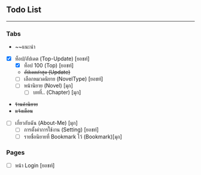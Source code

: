 ## Todo List
---
### Tabs
 *  ~~แนะนำ
 * [x] ท็อป/อัปเดต (Top-Update) [ยอชท์]
   * [x] ท็อป 100 (Top) [ยอชท์]
   * ~~อัปเดตล่าสุด (Update)~~
   * [ ] เลือกหมวดนิยาย (NovelType) [ยอชท์]
   * [ ] หน้านิยาย (Novel)  [มุก]
     * [ ] บทที่.. (Chapter) [มุก]
 *  ~~ร้านค้านิยาย~~
 *  ~~แจ้งเตือน~~
 * [ ] เกี่ยวกับฉัน (About-Me) [มุก]
   * [ ] การตั้งค่าการใช้งาน (Setting) [ยอชท์]
   * [ ] รายชื่อนิยายที่ Bookmark ไว้ (Bookmark)[มุก]
### Pages
* [ ] หน้า Login [ยอชท์]